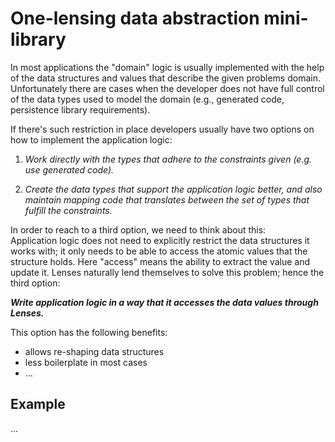 One-lensing data abstraction mini-library
=========================================

In most applications the "domain" logic is usually implemented with the help of
the data structures and values that describe the given problems domain. Unfortunately
there are cases when the developer does not have full control of the data types
used to model the domain (e.g., generated code, persistence library requirements).

If there's such restriction in place developers usually have two options on how to
implement the application logic:

1. _Work directly with the types that adhere to the constraints given (e.g. use
   generated code)._
   
2. _Create the data types that support the application logic better, and also maintain
   mapping code that translates between the set of types that fulfill the constraints._

In order to reach to a third option, we need to think about this:  
Application logic does not need to explicitly restrict the data structures it works with;
it only needs to be able to access the atomic values that the structure holds. Here "access"
means the ability to extract the value and update it. Lenses naturally lend themselves to
solve this problem; hence the third option:

**_Write application logic in a way that it accesses the data values through Lenses._**

This option has the following benefits:
- allows re-shaping data structures
- less boilerplate in most cases
- ...

Example
-------

...
